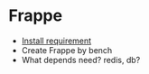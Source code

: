 # Frappe

- [Install requirement](https://github.com/frappe/bench/blob/develop/docs/installation.md#1-install-prerequisites)
- Create Frappe by bench
- What depends need? redis, db?